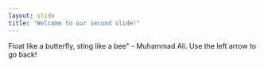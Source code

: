 ```yaml
---
layout: slide
title: "Welcome to our second slide!"
---
```

Float like a butterfly, sting like a bee" - Muhammad Ali.
Use the left arrow to go back!
